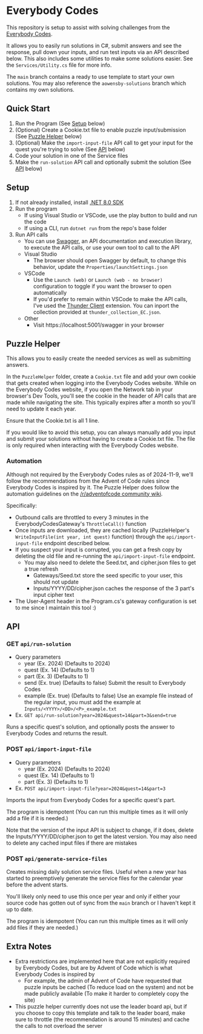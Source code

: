 # Everybody Codes
This repository is setup to assist with solving challenges from the [Everybody Codes](https://everybody.codes/home/).

It allows you to easily run solutions in C#, submit answers and see the response, pull down your inputs, and run test inputs via an API described below.
This also includes some utilities to make some solutions easier. See the `Services/Utility.cs` file for more info.

The `main` branch contains a ready to use template to start your own solutions.
You may also reference the `aowensby-solutions` branch which contains my own solutions.

## Quick Start
1. Run the Program (See [Setup](#setup) below)
1. (Optional) Create a Cookie.txt file to enable puzzle input/submission (See [Puzzle Helper](#puzzle-helper) below)
1. (Optional) Make the `import-input-file` API call to get your input for the quest you're trying to solve (See [API](#post-apiimport-input-file) below)
1. Code your solution in one of the Service files
1. Make the `run-solution` API call and optionally submit the solution (See [API](#get-apirun-solution) below)

## Setup
1. If not already installed, install [.NET 8.0 SDK](https://dotnet.microsoft.com/en-us/download)
1. Run the program
   - If using Visual Studio or VSCode, use the play button to build and run the code
   - If using a CLI, run `dotnet run` from the repo's base folder
1. Run API calls
   - You can use [Swagger](https://swagger.io/), an API documentation and execution library, to execute the API calls, or use your own tool to call to the API
   - Visual Studio
      - The browser should open Swagger by default, to change this behavior, update the `Properties/launchSettings.json`
   - VSCode
      - Use the `Launch (web)` or `Launch (web - no browser)` configuration to toggle if you want the browser to open automatically
      - If you'd prefer to remain within VSCode to make the API calls, I've used the [Thunder Client](https://marketplace.visualstudio.com/items?itemName=rangav.vscode-thunder-client) extension. You can inport the collection provided at `thunder_collection_EC.json`.
   - Other
      - Visit https://localhost:5001/swagger in your browser

## Puzzle Helper
This allows you to easily create the needed services as well as submitting answers.

In the `PuzzleHelper` folder, create a `Cookie.txt` file and add your own cookie that gets created when logging into the Everybody Codes website. While on the Everybody Codes website, if you open the Network tab in your browser's Dev Tools, you'll see the cookie in the header of API calls that are made while navigating the site. This typically expires after a month so you'll need to update it each year.

Ensure that the Cookie.txt is all 1 line.

If you would like to avoid this setup, you can always manually add you input and submit your solutions without having to create a Cookie.txt file.
The file is only required when interacting with the Everybody Codes website.

### Automation
Although not required by the Everybody Codes rules as of 2024-11-9, we'll follow the recommendations from the Advent of Code rules since Everybody Codes is inspired by it.
The Puzzle Helper does follow the automation guidelines on the [/r/adventofcode community wiki](https://www.reddit.com/r/adventofcode/wiki/faqs/automation).

Specifically:
* Outbound calls are throttled to every 3 minutes in the EverybodyCodesGateway's `ThrottleCall()` function
* Once inputs are downloaded, they are cached locally (PuzzleHelper's `WriteInputFile(int year, int quest)` function) through the `api/import-input-file` endpoint described below.
* If you suspect your input is corrupted, you can get a fresh copy by deleting the old file and re-running the `api/import-input-file` endpoint.
   * You may also need to delete the Seed.txt, and cipher.json files to get a true refresh
      * Gateways/Seed.txt store the seed specific to your user, this should not update
      * Inputs/YYYY/DD/cipher.json caches the response of the 3 part's input cipher text
* The User-Agent header in the Program.cs's gateway configuration is set to me since I maintain this tool :)

## API

### GET `api/run-solution`
- Query parameters
   - year (Ex. 2024) (Defaults to 2024)
   - quest (Ex. 14) (Defaults to 1)
   - part (Ex. 3) (Defaults to 1)
   - send (Ex. true) (Defaults to false) Submit the result to Everybody Codes
   - example (Ex. true) (Defaults to false) Use an example file instead of the regular input, you must add the example at `Inputs/<YYYY>/<DD>/<P>_example.txt`
- Ex. `GET api/run-solution?year=2024&quest=14&part=3&send=true`

Runs a specific quest's solution, and optionally posts the answer to Everybody Codes and returns the result.

### POST `api/import-input-file`
- Query parameters
   - year (Ex. 2024) (Defaults to 2024)
   - quest (Ex. 14) (Defaults to 1)
   - part (Ex. 3) (Defaults to 1)
- Ex. `POST api/import-input-file?year=2024&quest=14&part=3`

Imports the input from Everybody Codes for a specific quest's part.

The program is idempotent (You can run this multiple times as it will only add a file if it is needed.)

Note that the version of the input API is subject to change, if it does, delete the Inputs/YYYY/DD/cipher.json to get the latest version.
You may also need to delete any cached input files if there are mistakes

### POST `api/generate-service-files`

Creates missing daily solution service files.
Useful when a new year has started to preemptively generate the service files for the calendar year before the advent starts.

You'll likely only need to use this once per year and only if either your source code has gotten out of sync from the `main` branch or I haven't kept it up to date.

The program is idempotent (You can run this multiple times as it will only add files if they are needed.)

## Extra Notes
- Extra restrictions are implemented here that are not explicitly required by Everybody Codes, but are by Advent of Code which is what Everybody Codes is inspired by
   - For example, the admin of Advent of Code have requested that puzzle inputs be cached (To reduce load on the system) and not be made publicly available (To make it harder to completely copy the site)
- This puzzle helper currently does not use the leader board api, but if you choose to copy this template and talk to the leader board, make sure to throttle (the recommendation is around 15 minutes) and cache the calls to not overload the server